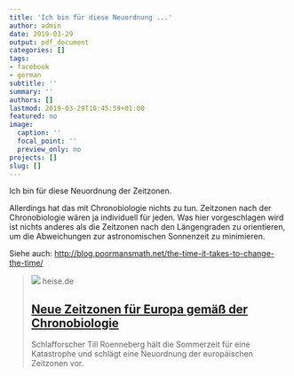 ```yaml
---
title: 'Ich bin für diese Neuordnung ...'
author: admin
date: 2019-03-29
output: pdf_document
categories: []
tags:
- facebook
- german
subtitle: ''
summary: ''
authors: []
lastmod: 2019-03-29T10:45:59+01:00
featured: no
image:
  caption: ''
  focal_point: ''
  preview_only: no
projects: []
slug: []
---
```

Ich bin für diese Neuordnung der Zeitzonen.

Allerdings hat das mit Chronobiologie nichts zu tun. Zeitzonen nach der Chronobiologie wären ja individuell für jeden. Was hier vorgeschlagen wird ist nichts anderes als die Zeitzonen nach den Längengraden zu orientieren, um die Abweichungen zur astronomischen Sonnenzeit zu minimieren.

Siehe auch: 
http://blog.poormansmath.net/the-time-it-takes-to-change-the-time/
> [![](https://heise.cloudimg.io/bound/1200x1200/q85.png-lossy-85.webp-lossy-85.foil1/_www-heise-de_/imgs/18/2/6/3/1/1/1/8/Wecker-57dc1d44d7644029.jpeg)](https://www.heise.de/newsticker/meldung/Neue-Zeitzonen-fuer-Europa-gemaess-der-Chronobiologie-4354908.html)
> heise.de
> ## [Neue Zeitzonen für Europa gemäß der Chronobiologie](https://www.heise.de/newsticker/meldung/Neue-Zeitzonen-fuer-Europa-gemaess-der-Chronobiologie-4354908.html)
>
>Schlafforscher Till Roenneberg hält die Sommerzeit für eine Katastrophe und schlägt eine Neuordnung der europäischen Zeitzonen vor.

